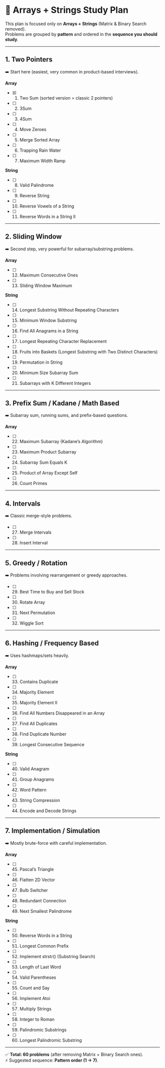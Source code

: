 # 📘 Arrays + Strings Study Plan  

This plan is focused only on **Arrays + Strings** (Matrix & Binary Search removed).  
Problems are grouped by **pattern** and ordered in the **sequence you should study**.  

---

## 1. Two Pointers  
➡️ Start here (easiest, very common in product-based interviews).  

**Array**  
- [x] 1. Two Sum (sorted version = classic 2 pointers)  
- [ ] 2. 3Sum  
- [ ] 3. 4Sum  
- [ ] 4. Move Zeroes  
- [ ] 5. Merge Sorted Array  
- [ ] 6. Trapping Rain Water  
- [ ] 7. Maximum Width Ramp  

**String**  
- [ ] 8. Valid Palindrome  
- [ ] 9. Reverse String  
- [ ] 10. Reverse Vowels of a String  
- [ ] 11. Reverse Words in a String II  

---

## 2. Sliding Window  
➡️ Second step, very powerful for subarray/substring problems.  

**Array**  
- [ ] 12. Maximum Consecutive Ones  
- [ ] 13. Sliding Window Maximum  

**String**  
- [ ] 14. Longest Substring Without Repeating Characters  
- [ ] 15. Minimum Window Substring  
- [ ] 16. Find All Anagrams in a String  
- [ ] 17. Longest Repeating Character Replacement  
- [ ] 18. Fruits into Baskets (Longest Substring with Two Distinct Characters)  
- [ ] 19. Permutation in String  
- [ ] 20. Minimum Size Subarray Sum  
- [ ] 21. Subarrays with K Different Integers  

---

## 3. Prefix Sum / Kadane / Math Based  
➡️ Subarray sum, running sums, and prefix-based questions.  

**Array**  
- [ ] 22. Maximum Subarray (Kadane’s Algorithm)  
- [ ] 23. Maximum Product Subarray  
- [ ] 24. Subarray Sum Equals K  
- [ ] 25. Product of Array Except Self  
- [ ] 26. Count Primes  

---

## 4. Intervals  
➡️ Classic merge-style problems.  

- [ ] 27. Merge Intervals  
- [ ] 28. Insert Interval  

---

## 5. Greedy / Rotation  
➡️ Problems involving rearrangement or greedy approaches.  

- [ ] 29. Best Time to Buy and Sell Stock  
- [ ] 30. Rotate Array  
- [ ] 31. Next Permutation  
- [ ] 32. Wiggle Sort  

---

## 6. Hashing / Frequency Based  
➡️ Uses hashmaps/sets heavily.  

**Array**  
- [ ] 33. Contains Duplicate  
- [ ] 34. Majority Element  
- [ ] 35. Majority Element II  
- [ ] 36. Find All Numbers Disappeared in an Array  
- [ ] 37. Find All Duplicates  
- [ ] 38. Find Duplicate Number  
- [ ] 39. Longest Consecutive Sequence  

**String**  
- [ ] 40. Valid Anagram  
- [ ] 41. Group Anagrams  
- [ ] 42. Word Pattern  
- [ ] 43. String Compression  
- [ ] 44. Encode and Decode Strings  

---

## 7. Implementation / Simulation  
➡️ Mostly brute-force with careful implementation.  

**Array**  
- [ ] 45. Pascal’s Triangle  
- [ ] 46. Flatten 2D Vector  
- [ ] 47. Bulb Switcher  
- [ ] 48. Redundant Connection  
- [ ] 49. Next Smallest Palindrome  

**String**  
- [ ] 50. Reverse Words in a String  
- [ ] 51. Longest Common Prefix  
- [ ] 52. Implement strstr() (Substring Search)  
- [ ] 53. Length of Last Word  
- [ ] 54. Valid Parentheses  
- [ ] 55. Count and Say  
- [ ] 56. Implement Atoi  
- [ ] 57. Multiply Strings  
- [ ] 58. Integer to Roman  
- [ ] 59. Palindromic Substrings  
- [ ] 60. Longest Palindromic Substring  

---

✅ **Total: 60 problems** (after removing Matrix + Binary Search ones).  
⚡ Suggested sequence: **Pattern order (1 → 7)**.  
